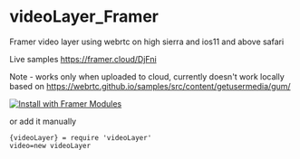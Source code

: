 # videoLayer_Framer
Framer video layer using webrtc on high sierra and ios11 and above safari


Live samples
https://framer.cloud/DjFni

Note - works only when uploaded to cloud, currently doesn't work locally
based on  https://webrtc.github.io/samples/src/content/getusermedia/gum/


[![Install with Framer Modules](https://www.framermodules.com/assets/badge.png)](https://open.framermodules.com/videoLayer-framer)

or add it manually
```
{videoLayer} = require 'videoLayer'
video=new videoLayer

```
